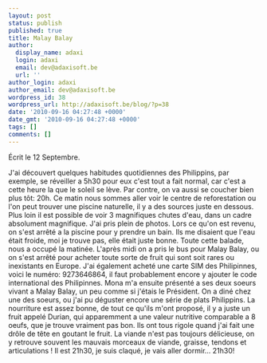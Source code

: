 ```yaml
---
layout: post
status: publish
published: true
title: Malay Balay
author:
  display_name: adaxi
  login: adaxi
  email: dev@adaxisoft.be
  url: ''
author_login: adaxi
author_email: dev@adaxisoft.be
wordpress_id: 38
wordpress_url: http://adaxisoft.be/blog/?p=38
date: '2010-09-16 04:27:48 +0000'
date_gmt: '2010-09-16 04:27:48 +0000'
tags: []
comments: []
---
```

Écrit le 12 Septembre.

J'ai découvert quelques habitudes quotidiennes des Philippins, par exemple, se réveiller a 5h30 pour eux c'est tout a fait normal, car c'est a cette heure la que le soleil se lève. Par contre, on va aussi se coucher bien plus tôt: 20h.
Ce matin nous sommes aller voir le centre de reforestation ou l'on peut trouver une piscine naturelle, il y a des sources juste en dessous. Plus loin il est possible de voir 3 magnifiques chutes d'eau, dans un cadre absolument magnifique. J'ai pris plein de photos. Lors ce qu'on est revenu, on s'est arrêté a la piscine pour y prendre un bain. Ils me disaient que l'eau était froide, moi je trouve pas, elle était juste bonne. Toute cette balade, nous a occupé la matinée.
L'après midi on a pris le bus pour Malay Balay, ou on s'est arrêté pour acheter toute sorte de fruit qui sont soit rares ou inexistants en Europe. J'ai également acheté une carte SIM des Philipinnes, voici le numéro: 9273646864, il faut probablement encore y ajouter le code international des Philipinnes.
Mona m'a ensuite présenté a ses deux soeurs vivant a Malay Balay, un peu comme si j'étais le Président. On a diné chez une des soeurs, ou j'ai pu déguster encore une série de plats Philippins.
La nourriture est assez bonne, de tout ce qu'ils m'ont proposé, il y a juste un fruit appelé Durian, qui apparemment a une valeur nutritive comparable a 8 oeufs, que je trouve vraiment pas bon. Ils ont tous rigole quand j'ai fait une drôle de tête en goutant le fruit. La viande n'est pas toujours délicieuse, on y retrouve souvent les mauvais morceaux de viande, graisse, tendons et articulations !
Il est 21h30, je suis claqué, je vais aller dormir... 21h30!
